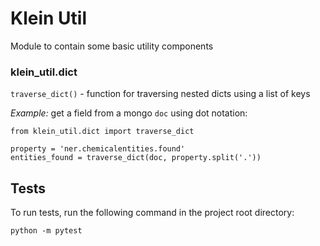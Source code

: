 # Klein Util

Module to contain some basic utility components


### klein_util.dict
`traverse_dict()` - function for traversing nested dicts using a list of keys

*Example:* get a field from a mongo `doc` using dot notation:
```
from klein_util.dict import traverse_dict

property = 'ner.chemicalentities.found'
entities_found = traverse_dict(doc, property.split('.'))
```

## Tests
To run tests, run the following command in the project root directory:

```
python -m pytest
```